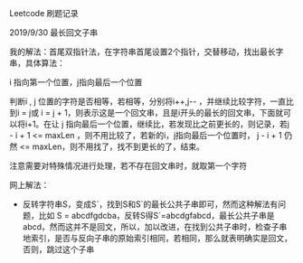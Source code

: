 Leetcode 刷题记录

2019/9/30  最长回文子串

我的解法：首尾双指针法，在字符串首尾设置2个指针，交替移动，找出最长字串，具体算法：

i 指向第一个位置，j指向最后一个位置

判断i , j 位置的字符是否相等，若相等，分别将i++,j-- ，并继续比较字符，一直比到i = j或 i = j + 1，则表示这是一个回文串，且是i开头的最长的回文串，下面就可以将i+1。在让 j 指向最后一个位置，继续比，若发现比之前更长的，则记录，若j - i + 1 <= maxLen ，则不用比较了，若新的i，j指向最后一个位置时，  j - i + 1 仍然 <= maxLen，则不用找了，找不到更长的了，结束。

注意需要对特殊情况进行处理，若不存在回文串时，就取第一个字符



网上解法：

* 反转字符串S，变成S\`，找到S和S\`的最长公共子串即可，然而这种解法有问题，比如 S = abcdfgdcba，反转S得S`=abcdgfabcd，最长公共子串是abcd，然而这并不是回文，所以，加以改进，在找到公共子串时，检查子串 地索引，是否与反向子串的原始索引相同，若相同，那么就表明确实是回文，否则，跳过这个子串